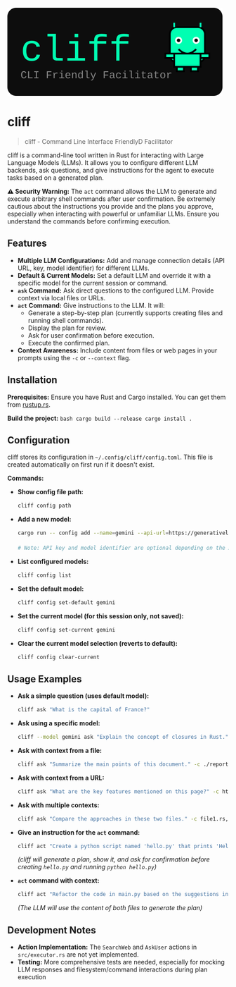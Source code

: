 ![cliff Logo](images/cliff.svg)

# cliff
> cliff - Command Line Interface FriendlyD Facilitator

cliff is a command-line tool written in Rust for interacting with Large Language Models (LLMs). It allows you to configure different LLM backends, ask questions, and give instructions for the agent to execute tasks based on a generated plan.

**⚠️ Security Warning:** The `act` command allows the LLM to generate and execute arbitrary shell commands after user confirmation. Be extremely cautious about the instructions you provide and the plans you approve, especially when interacting with powerful or unfamiliar LLMs. Ensure you understand the commands before confirming execution.

## Features

*   **Multiple LLM Configurations:** Add and manage connection details (API URL, key, model identifier) for different LLMs.
*   **Default & Current Models:** Set a default LLM and override it with a specific model for the current session or command.
*   **`ask` Command:** Ask direct questions to the configured LLM. Provide context via local files or URLs.
*   **`act` Command:** Give instructions to the LLM. It will:
    *   Generate a step-by-step plan (currently supports creating files and running shell commands).
    *   Display the plan for review.
    *   Ask for user confirmation before execution.
    *   Execute the confirmed plan.
*   **Context Awareness:** Include content from files or web pages in your prompts using the `-c` or `--context` flag.

## Installation

**Prerequisites:** Ensure you have Rust and Cargo installed. You can get them from [rustup.rs](https://rustup.rs/).

**Build the project:**
    ```bash
    cargo build --release
    cargo install .
    ```

## Configuration

cliff stores its configuration in `~/.config/cliff/config.toml`. This file is created automatically on first run if it doesn't exist.

**Commands:**

*   **Show config file path:**
    ```bash
    cliff config path
    ```
*   **Add a new model:**
    ```bash
    cargo run -- config add --name=gemini --api-url=https://generativelanguage.googleapis.com/v1beta/models/gemini-1.5-flash:generateContent --api-key=$GEMINI_API_KEY --api-key-header="x-goog-api-key: {{api_key}}" --model-identifier=gemini-1.5-flash --request-format='{"contents": [{"parts":[{"text": "{{prompt}}"}]}]}' --response-json-path='$.candidates[0].content.parts[0].text'

    # Note: API key and model identifier are optional depending on the API

    ```
*   **List configured models:**
    ```bash
    cliff config list
    ```
*   **Set the default model:**
    ```bash
    cliff config set-default gemini
    ```
*   **Set the current model (for this session only, not saved):**
    ```bash
    cliff config set-current gemini
    ```
*   **Clear the current model selection (reverts to default):**
    ```bash
    cliff config clear-current
    ```

## Usage Examples

*   **Ask a simple question (uses default model):**
    ```bash
    cliff ask "What is the capital of France?"
    ```
*   **Ask using a specific model:**
    ```bash
    cliff --model gemini ask "Explain the concept of closures in Rust."
    ```
*   **Ask with context from a file:**
    ```bash
    cliff ask "Summarize the main points of this document." -c ./report.txt
    ```
*   **Ask with context from a URL:**
    ```bash
    cliff ask "What are the key features mentioned on this page?" -c https://example.com/features
    ```
*   **Ask with multiple contexts:**
    ```bash
    cliff ask "Compare the approaches in these two files." -c file1.rs,file2.rs
    ```
*   **Give an instruction for the `act` command:**
    ```bash
    cliff act "Create a python script named 'hello.py' that prints 'Hello, cliff!' and then run it."
    ```
    *(cliff will generate a plan, show it, and ask for confirmation before creating `hello.py` and running `python hello.py`)*

*   **`act` command with context:**
    ```bash
    cliff act "Refactor the code in main.py based on the suggestions in review.txt" -c main.py,review.txt
    ```
    *(The LLM will use the content of both files to generate the plan)*

## Development Notes

*   **Action Implementation:** The `SearchWeb` and `AskUser` actions in `src/executor.rs` are not yet implemented.
*   **Testing:** More comprehensive tests are needed, especially for mocking LLM responses and filesystem/command interactions during plan execution